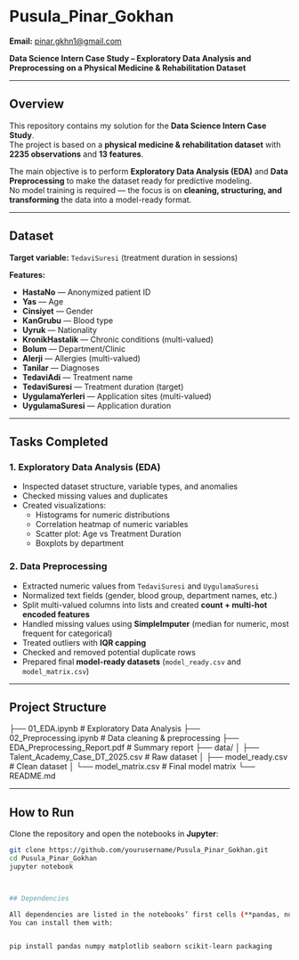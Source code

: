 # Pusula_Pinar_Gokhan  
**Email:** pinar.gkhn1@gmail.com  

**Data Science Intern Case Study – Exploratory Data Analysis and Preprocessing on a Physical Medicine & Rehabilitation Dataset**

---

## Overview  

This repository contains my solution for the **Data Science Intern Case Study**.  
The project is based on a **physical medicine & rehabilitation dataset** with **2235 observations** and **13 features**.  

The main objective is to perform **Exploratory Data Analysis (EDA)** and **Data Preprocessing** to make the dataset ready for predictive modeling.  
No model training is required — the focus is on **cleaning, structuring, and transforming** the data into a model-ready format.  

---

## Dataset  

**Target variable:** `TedaviSuresi` (treatment duration in sessions)  

**Features:**  
- **HastaNo** — Anonymized patient ID  
- **Yas** — Age  
- **Cinsiyet** — Gender  
- **KanGrubu** — Blood type  
- **Uyruk** — Nationality  
- **KronikHastalik** — Chronic conditions (multi-valued)  
- **Bolum** — Department/Clinic  
- **Alerji** — Allergies (multi-valued)  
- **Tanilar** — Diagnoses  
- **TedaviAdi** — Treatment name  
- **TedaviSuresi** — Treatment duration (target)  
- **UygulamaYerleri** — Application sites (multi-valued)  
- **UygulamaSuresi** — Application duration  

---

## Tasks Completed  

### 1. Exploratory Data Analysis (EDA)  
- Inspected dataset structure, variable types, and anomalies  
- Checked missing values and duplicates  
- Created visualizations:  
  - Histograms for numeric distributions  
  - Correlation heatmap of numeric variables  
  - Scatter plot: Age vs Treatment Duration  
  - Boxplots by department  

### 2. Data Preprocessing  
- Extracted numeric values from `TedaviSuresi` and `UygulamaSuresi`  
- Normalized text fields (gender, blood group, department names, etc.)  
- Split multi-valued columns into lists and created **count + multi-hot encoded features**  
- Handled missing values using **SimpleImputer** (median for numeric, most frequent for categorical)  
- Treated outliers with **IQR capping**  
- Checked and removed potential duplicate rows  
- Prepared final **model-ready datasets** (`model_ready.csv` and `model_matrix.csv`)  

---

## Project Structure  

├── 01_EDA.ipynb # Exploratory Data Analysis
├── 02_Preprocessing.ipynb # Data cleaning & preprocessing
├── EDA_Preprocessing_Report.pdf # Summary report
├── data/
│ ├── Talent_Academy_Case_DT_2025.csv # Raw dataset
│ ├── model_ready.csv # Clean dataset
│ └── model_matrix.csv # Final model matrix
└── README.md


---
## How to Run

Clone the repository and open the notebooks in **Jupyter**:

```bash
git clone https://github.com/yourusername/Pusula_Pinar_Gokhan.git
cd Pusula_Pinar_Gokhan
jupyter notebook



## Dependencies

All dependencies are listed in the notebooks’ first cells (**pandas, numpy, matplotlib, seaborn, scikit-learn, packaging**).  
You can install them with:


pip install pandas numpy matplotlib seaborn scikit-learn packaging



